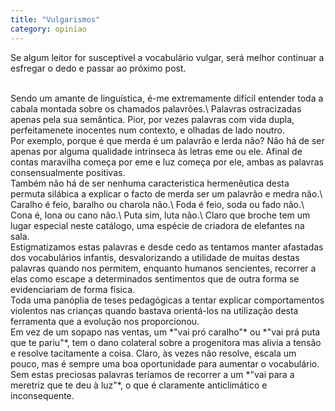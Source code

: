 ```yaml
---
title: "Vulgarismos"
category: opiniao
---
```


Se algum leitor for susceptível a vocabulário vulgar, será melhor continuar a esfregar o dedo e passar ao próximo post.

<br/>
Sendo um amante de linguística, é-me extremamente difícil entender toda a cabala montada sobre os chamados palavrões.\
Palavras ostracizadas apenas pela sua semântica. Pior, por vezes palavras com vida dupla, perfeitamenete inocentes num contexto, e olhadas de lado noutro.

<br/>
Por exemplo, porque é que merda é um palavrão e lerda não? Não há de ser apenas por alguma qualidade intrinseca às letras eme ou ele. Afinal de contas maravilha começa por eme e luz começa por ele, ambas as palavras consensualmente positivas.

<br/>
Também não há de ser nenhuma caracteristica hermenêutica desta permuta silábica a explicar o facto de merda ser um palavrão e medra não.\
Caralho é feio, baralho ou charola não.\
Foda é feio, soda ou fado não.\
Cona é, lona ou cano não.\
Puta sim, luta não.\
Claro que broche tem um lugar especial neste catálogo, uma espécie de criadora de elefantes na sala.

<br/>
Estigmatizamos estas palavras e desde cedo as tentamos manter afastadas dos vocabulários infantis, desvalorizando a utilidade de muitas destas palavras quando nos permitem, enquanto humanos sencientes, recorrer a elas como escape a determinados sentimentos que de outra forma se evidenciariam de forma física.

<br/>
Toda uma panóplia de teses pedagógicas a tentar explicar comportamentos violentos nas crianças quando bastava orientá-los na utilização desta ferramenta que a evolução nos proporcionou.

<br/>
Em vez de um sopapo nas ventas, um *"vai pró caralho"* ou *"vai prá puta que te pariu"*, tem o dano colateral sobre a progenitora mas alivia a tensão e resolve tacitamente a coisa. Claro, às vezes não resolve, escala um pouco, mas é sempre uma boa oportunidade para aumentar o vocabulário.

<br/>
Sem estas preciosas palavras teríamos de recorrer a um *"vai para a meretriz que te deu à luz"*, o que é claramente anticlimático e inconsequente.

